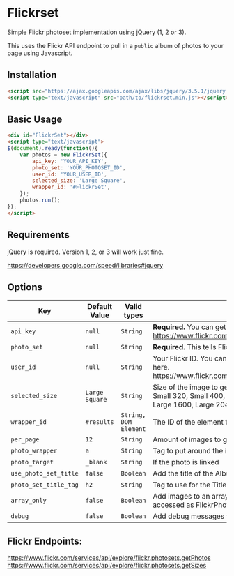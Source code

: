 # Flickrset
Simple Flickr photoset implementation using jQuery (1, 2 or 3).

This uses the Flickr API endpoint to pull in a `public` album of photos to your page using Javascript.

## Installation
```html
<script src="https://ajax.googleapis.com/ajax/libs/jquery/3.5.1/jquery.min.js"></script>
<script type="text/javascript" src="path/to/flickrset.min.js"></script>
```

## Basic Usage
```html
<div id="FlickrSet"></div>
<script type="text/javascript">
$(document).ready(function(){
	var photos = new FlickrSet({
		api_key: 'YOUR_API_KEY', 
		photo_set: 'YOUR_PHOTOSET_ID', 
		user_id: 'YOUR_USER_ID', 
		selected_size: 'Large Square',
		wrapper_id: '#FlickrSet',
	});
	photos.run();
});
</script>
```
## Requirements
jQuery is required. Version 1, 2, or 3 will work just fine. 

https://developers.google.com/speed/libraries#jquery


## Options
| Key  | Default Value  | Valid types | Description  |
|---|---|---|---|
| `api_key` | `null` | `String` | **Required.** You can get this from your Flickr account here. https://www.flickr.com/services/apps/create/ |
| `photo_set` | `null` | `String` | **Required.** This tells Flickrset which PUBLIC album to get from Flickr |
| `user_id` | `null` | `String` | Your Flickr ID. You can see this at the top of the right hand column here. https://www.flickr.com/services/api/explore/flickr.photosets.getPhotos |
| `selected_size` | `Large Square` | `String` | Size of the image to get. (Square, Large Square, Thumbnail, Small, Small 320, Small 400, Medium, Medium 640, Medium 800, Large, Large 1600, Large 2048, X-Large 3k, X-Large 4k) |
| `wrapper_id` | `#results` | `String, DOM Element` | The ID of the element to put the photos in |
| `per_page` | `12` | `String `| Amount of images to get from Album. |
| `photo_wrapper` | `a` | `String` | Tag to put around the image. Default is anchor |
| `photo_target` | `_blank` | `String` | If the photo is linked |
| `use_photo_set_title` | `false` | `Boolean` | Add the title of the Album as a tag above the wrapper_id |
| `photo_set_title_tag` | `h2` | `String` | Tag to use for the Title if it is used. |
| `array_only` | `false` | `Boolean` | Add images to an array and don't output to the HTML this can be accessed as FlickrPhotosetArray from the console. |
| `debug` | `false` | `Boolean` | Add debug messages to console to help you implement. |

## Flickr Endpoints: 
https://www.flickr.com/services/api/explore/flickr.photosets.getPhotos
https://www.flickr.com/services/api/explore/flickr.photosets.getSizes



